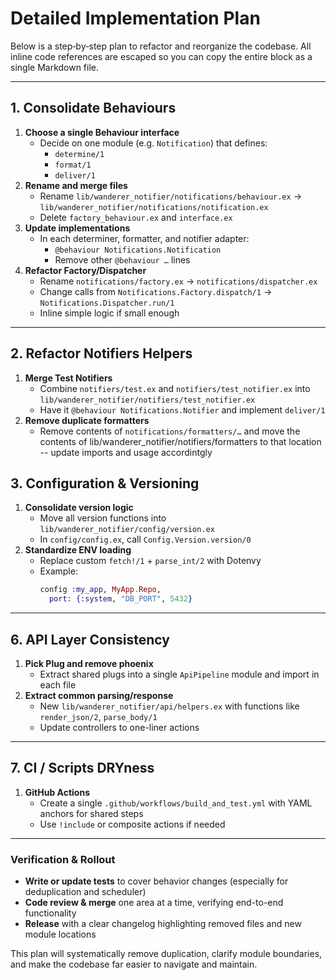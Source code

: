 # Detailed Implementation Plan

Below is a step‐by‐step plan to refactor and reorganize the codebase.  All inline code references are escaped so you can copy the entire block as a single Markdown file.

---

## 1. Consolidate Behaviours

1. **Choose a single Behaviour interface**  
   - Decide on one module (e.g. `Notification`) that defines:  
     - `determine/1`  
     - `format/1`  
     - `deliver/1`  
2. **Rename and merge files**  
   - Rename `lib/wanderer_notifier/notifications/behaviour.ex` → `lib/wanderer_notifier/notifications/notification.ex`  
   - Delete `factory_behaviour.ex` and `interface.ex`  
3. **Update implementations**  
   - In each determiner, formatter, and notifier adapter:  
     - `@behaviour Notifications.Notification`  
     - Remove other `@behaviour …` lines  
4. **Refactor Factory/Dispatcher**  
   - Rename `notifications/factory.ex` → `notifications/dispatcher.ex`  
   - Change calls from `Notifications.Factory.dispatch/1` → `Notifications.Dispatcher.run/1`  
   - Inline simple logic if small enough  

---

## 2. Refactor Notifiers Helpers

1. **Merge Test Notifiers**  
   - Combine `notifiers/test.ex` and `notifiers/test_notifier.ex` into `lib/wanderer_notifier/notifiers/test_notifier.ex`  
   - Have it `@behaviour Notifications.Notifier` and implement `deliver/1`  
2. **Remove duplicate formatters**   
   - Remove contents of `notifications/formatters/…` and move the contents of lib/wanderer_notifier/notifiers/formatters to that location -- update imports and usage accordintgly


## 3. Configuration & Versioning

1. **Consolidate version logic**  
   - Move all version functions into `lib/wanderer_notifier/config/version.ex`  
   - In `config/config.ex`, call `Config.Version.version/0`  
2. **Standardize ENV loading**  
   - Replace custom `fetch!/1` + `parse_int/2` with Dotenvy  
   - Example:  
     ```elixir
     config :my_app, MyApp.Repo,
       port: {:system, "DB_PORT", 5432}
     ```  

---

## 6. API Layer Consistency

1. **Pick Plug and remove phoenix**  
   - Extract shared plugs into a single `ApiPipeline` module and import in each file  
2. **Extract common parsing/response**  
   - New `lib/wanderer_notifier/api/helpers.ex` with functions like `render_json/2`, `parse_body/1`  
   - Update controllers to one-liner actions  

---

## 7. CI / Scripts DRYness

1. **GitHub Actions**  
   - Create a single `.github/workflows/build_and_test.yml` with YAML anchors for shared steps  
   - Use `!include` or composite actions if needed  


---

### Verification & Rollout

- **Write or update tests** to cover behavior changes (especially for deduplication and scheduler)  
- **Code review & merge** one area at a time, verifying end-to-end functionality  
- **Release** with a clear changelog highlighting removed files and new module locations  

This plan will systematically remove duplication, clarify module boundaries, and make the codebase far easier to navigate and maintain.
